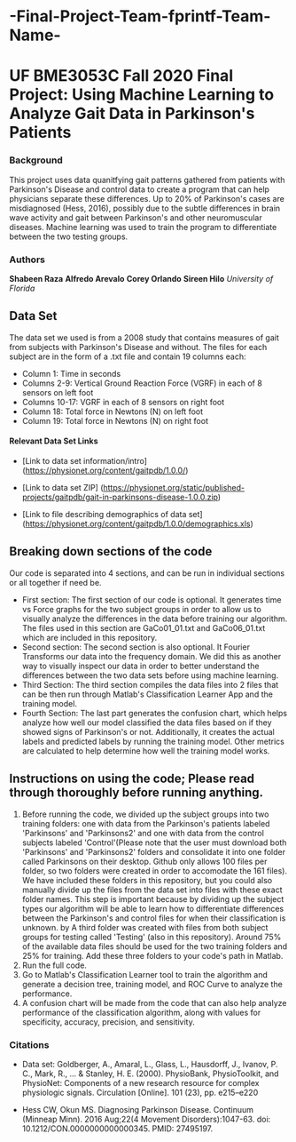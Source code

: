 # -Final-Project-Team-fprintf-Team-Name-
# UF BME3053C Fall 2020 Final Project: Using Machine Learning to Analyze Gait Data in Parkinson's Patients
### Background
This project uses data quanitfying gait patterns gathered from patients with Parkinson's Disease and control data to create a program that can help physicians separate these differences. Up to 20% of Parkinson's cases are misdiagnosed (Hess, 2016), possibly due to the subtle differences in brain wave activity and gait between Parkinson's and other neuromuscular diseases. Machine learning was used to train the program to differentiate between the two testing groups. 
### Authors
**Shabeen Raza**
**Alfredo Arevalo**
**Corey Orlando**
**Sireen Hilo**
*University of Florida*

## Data Set
The data set we used is from a 2008 study that contains measures of gait from subjects with Parkinson's Disease and without. The files for each subject are in the form of a .txt file and contain 19 columns each:
* Column 1: Time in seconds
* Columns 2-9: Vertical Ground Reaction Force (VGRF) in each of 8 sensors on left foot
* Columns 10-17: VGRF in each of 8 sensors on right foot
* Column 18: Total force in Newtons (N) on left foot
* Column 19: Total force in Newtons (N) on right foot

#### Relevant Data Set Links
* [Link to data set information/intro] (https://physionet.org/content/gaitpdb/1.0.0/)

* [Link to data set ZIP] (https://physionet.org/static/published-projects/gaitpdb/gait-in-parkinsons-disease-1.0.0.zip)

* [Link to file describing demographics of data set] (https://physionet.org/content/gaitpdb/1.0.0/demographics.xls)

## Breaking down sections of the code
Our code is separated into 4 sections, and can be run in individual sections or all together if need be.
* First section:
The first section of our code is optional. It generates time vs Force graphs for the two subject groups in order to allow us to visually analyze the differences in the data before training our algorithm. The files used in this section are GaCo01_01.txt and GaCo06_01.txt which are included in this repository. 
* Second section:
The second section is also optional. It Fourier Transforms our data into the frequency domain. We did this as another way to visually inspect our data in order to better understand the differences between the two data sets before using machine learning. 
* Third Section:
The third section compiles the data files into 2 files that can be then run through Matlab's Classification Learner App and the training model. 
* Fourth Section:
The last part generates the confusion chart, which helps analyze how well our model classified the data files based on if they showed signs of Parkinson's or not. Additionally, it creates the actual labels and predicted labels by running the training model. Other metrics are calculated to help determine how well the training model works.

## Instructions on using the code; Please read through thoroughly before running anything.
1. Before running the code, we divided up the subject groups into two training folders: one with data from the Parkinson's patients labeled 'Parkinsons' and 'Parkinsons2' and one with data from the control subjects labeled 'Control'(Please note that the user must download both 'Parkinsons' and 'Parkinsons2' folders and consolidate it into one folder called Parkinsons on their desktop. Github only allows 100 files per folder, so two folders were created in order to accomodate the 161 files). We have included these folders in this repository, but you could also manually divide up the files from the data set into files with these exact folder names. This step is important because by dividing up the subject types our algorithm will be able to learn how to differentiate differences between the Parkinson's and control files for when their classification is unknown. by A third folder was created with files from both subject groups for testing called 'Testing' (also in this repository). Around 75% of the available data files should be used for the two training folders and 25% for training. Add these three folders to your code's path in Matlab. 
2. Run the full code.
3. Go to Matlab's Classification Learner tool to train the algorithm and generate a decision tree, training model, and ROC Curve to analyze the performance. 
4. A confusion chart will be made from the code that can also help analyze performance of the classification algorithm, along with values for specificity, accuracy, precision, and sensitivity. 
 
### Citations 
* Data set: 
Goldberger, A., Amaral, L., Glass, L., Hausdorff, J., Ivanov, P. C., Mark, R., ... & Stanley, H. E. (2000). PhysioBank, PhysioToolkit, and PhysioNet: Components of a new research resource for complex physiologic signals. Circulation [Online]. 101 (23), pp. e215–e220

* Hess CW, Okun MS. Diagnosing Parkinson Disease. Continuum (Minneap Minn). 2016 Aug;22(4 Movement Disorders):1047-63. doi: 10.1212/CON.0000000000000345. PMID: 27495197.
